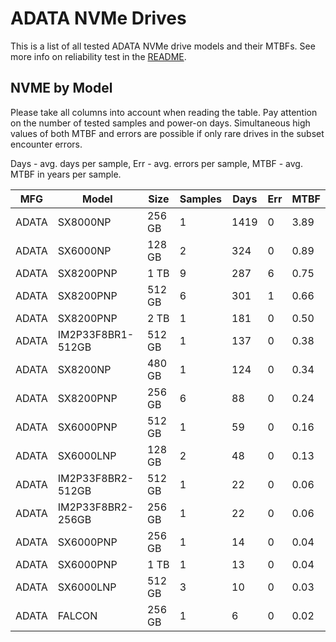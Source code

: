 ADATA NVMe Drives
=================

This is a list of all tested ADATA NVMe drive models and their MTBFs. See more
info on reliability test in the [README](https://github.com/bsdhw/SMART).

NVME by Model
------------

Please take all columns into account when reading the table. Pay attention on the
number of tested samples and power-on days. Simultaneous high values of both MTBF
and errors are possible if only rare drives in the subset encounter errors.

Days - avg. days per sample,
Err  - avg. errors per sample,
MTBF - avg. MTBF in years per sample.

| MFG       | Model              | Size   | Samples | Days  | Err   | MTBF |
|-----------|--------------------|--------|---------|-------|-------|------|
| ADATA     | SX8000NP           | 256 GB | 1       | 1419  | 0     | 3.89   |
| ADATA     | SX6000NP           | 128 GB | 2       | 324   | 0     | 0.89   |
| ADATA     | SX8200PNP          | 1 TB   | 9       | 287   | 6     | 0.75   |
| ADATA     | SX8200PNP          | 512 GB | 6       | 301   | 1     | 0.66   |
| ADATA     | SX8200PNP          | 2 TB   | 1       | 181   | 0     | 0.50   |
| ADATA     | IM2P33F8BR1-512GB  | 512 GB | 1       | 137   | 0     | 0.38   |
| ADATA     | SX8200NP           | 480 GB | 1       | 124   | 0     | 0.34   |
| ADATA     | SX8200PNP          | 256 GB | 6       | 88    | 0     | 0.24   |
| ADATA     | SX6000PNP          | 512 GB | 1       | 59    | 0     | 0.16   |
| ADATA     | SX6000LNP          | 128 GB | 2       | 48    | 0     | 0.13   |
| ADATA     | IM2P33F8BR2-512GB  | 512 GB | 1       | 22    | 0     | 0.06   |
| ADATA     | IM2P33F8BR2-256GB  | 256 GB | 1       | 22    | 0     | 0.06   |
| ADATA     | SX6000PNP          | 256 GB | 1       | 14    | 0     | 0.04   |
| ADATA     | SX6000PNP          | 1 TB   | 1       | 13    | 0     | 0.04   |
| ADATA     | SX6000LNP          | 512 GB | 3       | 10    | 0     | 0.03   |
| ADATA     | FALCON             | 256 GB | 1       | 6     | 0     | 0.02   |
